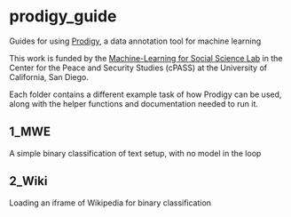 # prodigy_guide

Guides for using [Prodigy](https://prodi.gy/), a data annotation tool for machine learning

This work is funded by the [Machine-Learning for Social Science
Lab](http://cpass.ucsd.edu/mssl/index.html) in the Center for the Peace and
Security Studies (cPASS) at the University of California, San Diego.

Each folder contains a different example task of how Prodigy can be used, along
with the helper functions and documentation needed to run it.

## 1_MWE

A simple binary classification of text setup, with no model in the loop

## 2_Wiki

Loading an iframe of Wikipedia for binary classification
